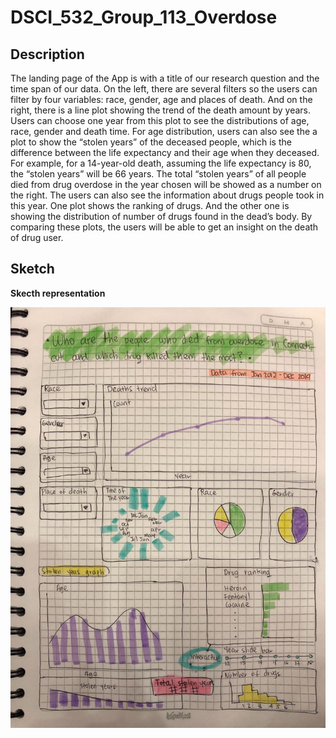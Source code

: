 # DSCI_532_Group_113_Overdose

## Description
The landing page of the App is with a title of our research question and the time span of our data. On the left, there are several filters so the users can filter by four variables: race, gender, age and places of death. And on the right, there is a line plot showing the trend of the death amount by years. Users can choose one year from this plot to see the distributions of age, race, gender and death time. For age distribution, users can also see the a plot to show the “stolen years” of the deceased people, which is the difference between the life expectancy and their age when they deceased. For example, for a 14-year-old death, assuming the life expectancy is 80, the “stolen years” will be 66 years. The total “stolen years” of all people died from drug overdose in the year chosen will be showed as a number on the right. The users can also see the information about drugs people took in this year. One plot shows the ranking of drugs. And the other one is showing the distribution of number of drugs found in the dead’s body. By comparing these plots, the users will be able to get an insight on the death of drug user.
 
## Sketch

**Skecth representation**

![](imgs/532_Group-133-sketch.jpg)

